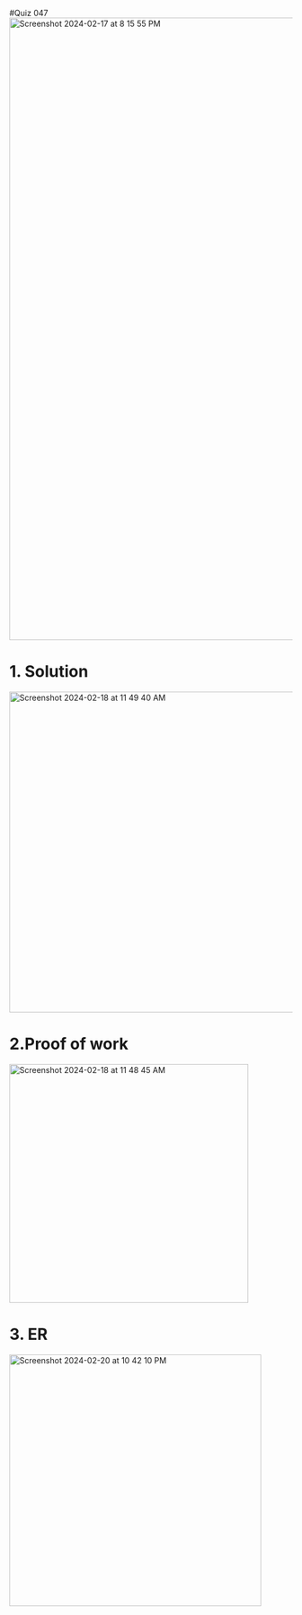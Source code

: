 #Quiz 047
<img width="1108" alt="Screenshot 2024-02-17 at 8 15 55 PM" src="https://github.com/K-Schriber/Unit-3-Comp-Sci/assets/142757998/14526ab3-b531-4340-bfa4-aedcf304b6af">

# 1. Solution
<img width="571" alt="Screenshot 2024-02-18 at 11 49 40 AM" src="https://github.com/K-Schriber/Unit-3-Comp-Sci/assets/142757998/d39e4677-db5e-4fe7-9d01-5a64e481ae8c">


# 2.Proof of work



<img width="425" alt="Screenshot 2024-02-18 at 11 48 45 AM" src="https://github.com/K-Schriber/Unit-3-Comp-Sci/assets/142757998/4b5bbae6-0d17-43c3-b19d-9cf00c229942">

# 3. ER

<img width="448" alt="Screenshot 2024-02-20 at 10 42 10 PM" src="https://github.com/K-Schriber/Unit-3-Comp-Sci/assets/142757998/966e6065-bee8-4d7c-98d1-9885f7cfc917">
